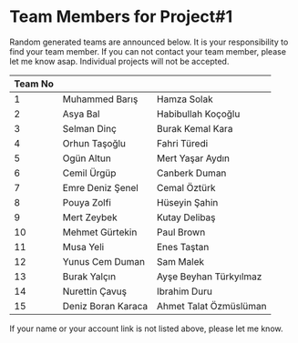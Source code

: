 ﻿# Team Members for Project#1

Random generated teams are announced below. It is your responsibility to find your team member.
If you can not contact your team member, please let me know asap. Individual projects will not be accepted.

| Team No 	|              	|                 	|
|---------	|--------------	|-----------------	|
| 1       	|    Muhammed Barış      	|Hamza Solak
| 2       	|    Asya Bal        	|Habibullah Koçoğlu
| 3       	|    Selman Dinç        	|Burak Kemal Kara
| 4       	|    Orhun Taşoğlu        	|Fahri Türedi
| 5       	|    Ogün Altun        	|Mert Yaşar Aydın
| 6       	|    Cemil Ürgüp        	|Canberk Duman
| 7       	|    Emre Deniz Şenel        	|Cemal Öztürk
| 8       	|    Pouya Zolfi        	|Hüseyin Şahin
| 9       	|    Mert Zeybek        	|Kutay Delibaş
| 10       	|    Mehmet Gürtekin        	|Paul Brown
| 11      	|    Musa Yeli        	|Enes Taştan
| 12       	|    Yunus Cem Duman       	|Sam Malek
| 13       	|    Burak Yalçın       	|Ayşe Beyhan Türkyılmaz
| 14       	|    Nurettin Çavuş        	|Ibrahim Duru
| 15       	|    Deniz Boran Karaca      	|Ahmet Talat Özmüslüman


If your name or your account link is not listed above, please let me know.
